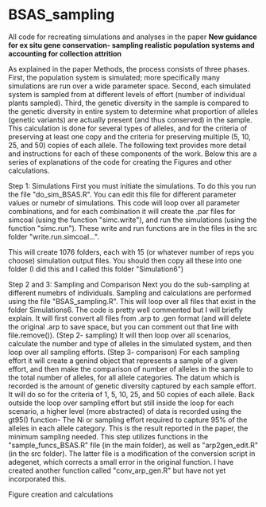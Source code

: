 # BSAS_sampling
All code for recreating simulations and analyses in the paper 
**New guidance for ex situ gene conservation- sampling realistic population systems and accounting for collection attrition**

As explained in the paper Methods, the process consists of three phases.  First, the population system is simulated; more specifically many simulations are run over a wide parameter space.  Second, each simulated system is sampled from at different levels of effort (number of individual plants sampled).  Third, the genetic diversity in the sample is compared to the genetic diversity in entire system to determine what proportion of alleles (genetic variants) are actually present (and thus conserved) in the sample.  This calculation is done for several types of alleles, and for the criteria of preserving at least one copy and the criteria for preserving multiple (5, 10, 25, and 50) copies of each allele.  The following text provides more detail and instructions for each of these components of the work.  Below this are a series of explanations of the code for creating the Figures and other calculations.

Step 1: Simulations 
First you must initiate the simulations.  To do this you run the file "do_sim_BSAS.R". You can edit this file for different parameter values or numebr of simulations.  This code will loop over all parameter combinations, and for each combination it will create the .par files for simcoal (using the function "simc.write"), and run the simulations (using the function "simc.run").  These write and run functions are in the files in the src folder "write.run.simcoal...".

This will create 1076 folders, each with 15 (or whatever number of reps you choose) simulation output files. You should then copy all these into one folder (I did this and I called this folder "Simulation6")

Step 2 and 3: Sampling and Comparison
Next you do the sub-sampling at different numebrs of individuals. Sampling and calculations are performed using the file "BSAS_sampling.R".  This will loop over all files that exist in the folder Simulations6.  The code is pretty well commented but I will briefly explain.  It will first convert all files from .arp to .gen format (and will delete the original .arp to save space, but you can comment out that line with file.remove()).  (Step 2- sampling) It will then loop over all scenarios, calculate the number and type of alleles in the simulated system, and then loop over all sampling efforts. (Step 3- comparison) For each sampling effort it will create a genind object that represents a sample of a given effort, and then make the comparison of number of alleles in the sample to the total number of alleles, for all allele categories.  The datum which is recorded is the amount of genetic diversity captured by each sample effort.  It will do so for the criteria of 1, 5, 10, 25, and 50 copies of each allele.    Back outside the loop over sampling effort but still inside the loop for each scenario, a higher level (more abstracted) of data is recorded using the gt95() function- The Ni or sampling effort required to capture 95% of the alleles in each allele category.  This is the result reported in the paper, the minimum sampling needed.
This step utilizes functions in the "sample_funcs_BSAS.R" file (in the main folder), as well as "arp2gen_edit.R" (in the src folder).  The latter file is a modification of the conversion script in adegenet, which corrects a small error in the original function.  I have created another function called "conv_arp_gen.R" but have not yet incorporated this.

Figure creation and calculations
